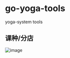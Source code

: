 # go-yoga-tools
yoga-system tools

## 课种/分店
![image](https://user-images.githubusercontent.com/1940588/39078905-ad6a3b62-4543-11e8-9e7c-4629dbcb80ef.png)

